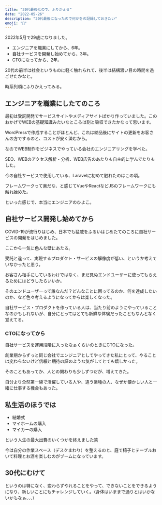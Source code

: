 ```yaml
---
title: "20代最後なので、ふりかえる"
date: "2022-05-26"
description: "20代最後になったので何かをの記録しておきたい"
emoji: "👋"
---
```


2022年5月で29歳になりました。

- エンジニアを職業にしてから、6年。
- 自社サービスを開発し始めてから、3年。
- CTOになってから、2年。

20代の前半は社会というものに軽く触れられて、後半は結構濃い目の時間を過ごせたかなと。

時系列順にふりかえってみる。

## エンジニアを職業にしたてのころ

最初は受託開発でサービスサイトやメディアサイトばかり作っていました。このおかげでWEBの基礎知識みたいなところは割と吸収できたかなって思います。

WordPressで作成することがほとんど、これは納品後にサイトの更新をお客さんの方でするのと、コストが安く済むから。

なのでWEB制作をビジネスでやっている会社のエンジニアリングを学べた。

SEO、WEBのアクセス解析・分析、WEB広告のあたりも自主的に学んでたりもした。

今の自社サービスで使用している、Laravelに初めて触れたのはこの頃。

フレームワークって楽だな、と感じてVueやReactなどJSのフレームワークにも触れ始めた。

といった感じで、本当にエンジニアのひよこ。

## 自社サービス開発し始めてから

COVID-19が流行りはじめ、日本でも猛威をふるいはじめたてのころに自社サービスの開発をはじめました。

ここから一気に色んな壁にあたる。

受託と違って、実現するプロダクト・サービスの解像度が低い、というか考えていなかったと思う。

お客さん相手にしているわけではなく、まだ見ぬエンドユーザーに使ってもらえるためにはどうしたらいいか。

そのエンドユーザーって誰なんだ？どんなことに困ってるのか、何を達成したいのか、など色々考えるようになってからは楽しくなった。

自社サービス・プロダクトを作っている人は、当たり前のようにやっていることなのかもしれないが、自分にとってはとても新鮮な体験だったこともなんとなく覚えてる。

### CTOになってから

自社サービスを運用段階に入ったなぁくらいのときにCTOになった。

創業期からずっと同じ会社でエンジニアとしてやってきた私にとって、やることは変わらないけど信頼と期待の証のような気がしてとても嬉しかった。

そのこともあってか、人との関わりも少しずつだが、増えてきた。

自分より全然第一線で活躍している人や、違う業種の人、なぜか懐かしい人と一緒に仕事する機会もあった。

## 私生活のほうでは

- 結婚式
- マイホームの購入
- マイカーの購入

という人生の最大出費のいくつかを終えました笑

今は自分の作業スペース（デスクまわり）を整えるのと、庭で椅子とテーブルおいて料理とお酒を楽しむのがブームになっています。

## 30代にむけて

というのは特になく、変わらずやれることをやって、できないことをできるようになり、新しいことにもチャレンジしていく。（身体はいままで通りとはいかないかもなぁ、、、）
